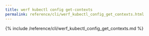 ```yaml
---
title: werf kubectl config get-contexts
permalink: reference/cli/werf_kubectl_config_get_contexts.html
---
```


{% include /reference/cli/werf_kubectl_config_get_contexts.md %}
